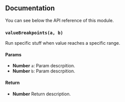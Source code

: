 ## Documentation

You can see below the API reference of this module.

### `valueBreakpoints(a, b)`
Run specific stuff when value reaches a specific range.

#### Params
- **Number** `a`: Param descrpition.
- **Number** `b`: Param descrpition.

#### Return
- **Number** Return description.

